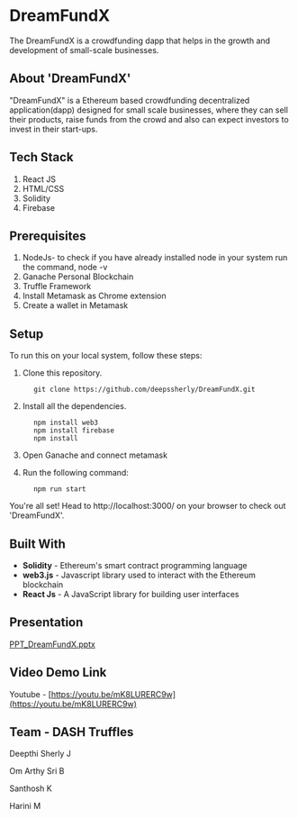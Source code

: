 # DreamFundX

The DreamFundX is a crowdfunding dapp that helps in the growth and development of small-scale businesses.

## About 'DreamFundX'

"DreamFundX" is a Ethereum based crowdfunding decentralized application(dapp) designed for small scale businesses, where they can sell their products, raise funds from the crowd and also can expect investors to invest in their start-ups.

## Tech Stack
1. React JS
2. HTML/CSS
3. Solidity
4. Firebase


## Prerequisites

1. NodeJs- to check if you have already installed node in your system run the command, node -v
2. Ganache Personal Blockchain
3. Truffle Framework
4. Install Metamask as Chrome extension
5. Create a wallet in Metamask

## Setup

To run this on your local system, follow these steps:

1. Clone this repository.
```
      git clone https://github.com/deepssherly/DreamFundX.git 
```

2. Install all the dependencies.
```
      npm install web3
      npm install firebase
      npm install
```

3. Open Ganache and connect metamask

4. Run the following command:
```
      npm run start
```
You're all set! Head to http://localhost:3000/ on your browser to check out 'DreamFundX'.

## Built With

* **Solidity** - Ethereum's smart contract programming language
* **web3.js** - Javascript library used to interact with the Ethereum blockchain 
* **React Js** - A JavaScript library for building user interfaces 

## Presentation

[PPT_DreamFundX.pptx](PPT_DreamFundX.pptx)

## Video Demo Link

Youtube - [https://youtu.be/mK8LURERC9w](https://youtu.be/mK8LURERC9w)


## Team - DASH Truffles

Deepthi Sherly J 

Om Arthy Sri B 

Santhosh K

Harini M 
